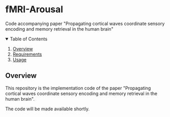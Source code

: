 # fMRI-Arousal
Code accompanying paper "Propagating cortical waves coordinate sensory encoding and memory retrieval in the human brain"

<!-- TABLE OF CONTENTS -->
<details open="open">
  <summary>Table of Contents</summary>
  <ol>
    <li>
      <a href="#overview">Overview</a>
    </li>
    <li>
      <a href="#requirements">Requirements</a>
    </li>
    <li>
      <a href="#usage">Usage</a>
    </li>
  </ol>
</details>

<!-- ABOUT THE PROJECT -->
## Overview
This repository is the implementation code of the paper "Propagating cortical waves coordinate sensory encoding and memory retrieval in the human brain". 

The code will be made available shortly.
